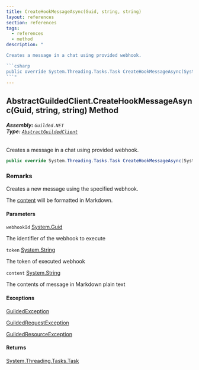 ```yaml
---
title: CreateHookMessageAsync(Guid, string, string)
layout: references
section: references
tags:
  - references
  - method
description: "

Creates a message in a chat using provided webhook.

```csharp
public override System.Threading.Tasks.Task CreateHookMessageAsync(System.Guid webhookId, string token, string content);
```"
---
```


## AbstractGuildedClient.CreateHookMessageAsync(Guid, string, string) Method
###### **Assembly:** `Guilded.NET`<br/>**Type:** [`AbstractGuildedClient`](AbstractGuildedClient 'Guilded.NET.AbstractGuildedClient')

Creates a message in a chat using provided webhook.

```csharp
public override System.Threading.Tasks.Task CreateHookMessageAsync(System.Guid webhookId, string token, string content);
```

### Remarks
  
Creates a new message using the specified webhook.  
  
The [content](AbstractGuildedClient.CreateHookMessageAsync(Guid,string,string)#Guilded.NET.AbstractGuildedClient.CreateHookMessageAsync(System.Guid,string,string).content 'Guilded.NET.AbstractGuildedClient.CreateHookMessageAsync(System.Guid, string, string).content') will be formatted in Markdown.
#### Parameters

<a name='Guilded.NET.AbstractGuildedClient.CreateHookMessageAsync(System.Guid,string,string).webhookId'></a>

`webhookId` [System.Guid](https://docs.microsoft.com/en-us/dotnet/api/System.Guid 'System.Guid')

The identifier of the webhook to execute

<a name='Guilded.NET.AbstractGuildedClient.CreateHookMessageAsync(System.Guid,string,string).token'></a>

`token` [System.String](https://docs.microsoft.com/en-us/dotnet/api/System.String 'System.String')

The token of executed webhook

<a name='Guilded.NET.AbstractGuildedClient.CreateHookMessageAsync(System.Guid,string,string).content'></a>

`content` [System.String](https://docs.microsoft.com/en-us/dotnet/api/System.String 'System.String')

The contents of message in Markdown plain text

#### Exceptions

[GuildedException](GuildedException 'Guilded.NET.Base.GuildedException')

[GuildedRequestException](GuildedRequestException 'Guilded.NET.Base.GuildedRequestException')

[GuildedResourceException](GuildedResourceException 'Guilded.NET.Base.GuildedResourceException')

#### Returns
[System.Threading.Tasks.Task](https://docs.microsoft.com/en-us/dotnet/api/System.Threading.Tasks.Task 'System.Threading.Tasks.Task')